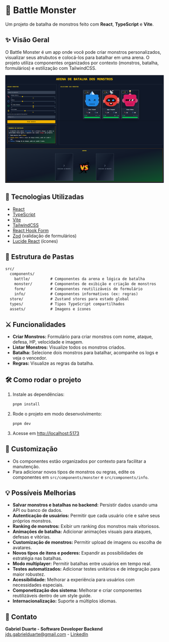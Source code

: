 # 🐲 Battle Monster

Um projeto de batalha de monstros feito com **React**, **TypeScript** e **Vite**.

## ✨ Visão Geral

O Battle Monster é um app onde você pode criar monstros personalizados, visualizar seus atrubutos e colocá-los para batalhar em uma arena. O projeto utiliza componentes organizados por contexto (monstros, batalha, formulários) e estilização com TailwindCSS.

![image](./.github/images/system_placeholder.png)

## 🚀 Tecnologias Utilizadas

- [React](https://react.dev/)
- [TypeScript](https://www.typescriptlang.org/)
- [Vite](https://vitejs.dev/)
- [TailwindCSS](https://tailwindcss.com/)
- [React Hook Form](https://react-hook-form.com/)
- [Zod](https://zod.dev/) (validação de formulários)
- [Lucide React](https://lucide.dev/) (ícones)

## 📁 Estrutura de Pastas

```
src/
  components/
    battle/         # Componentes da arena e lógica de batalha
    monster/        # Componentes de exibição e criação de monstros
    form/           # Componentes reutilizáveis de formulário
    info/           # Componentes informativos (ex: regras)
  store/            # Zustand stores para estado global
  types/            # Tipos TypeScript compartilhados
  assets/           # Imagens e ícones
```

## ⚔️ Funcionalidades

- **Criar Monstros:** Formulário para criar monstros com nome, ataque, defesa, HP, velocidade e imagem.
- **Listar Monstros:** Visualize todos os monstros criados.
- **Batalha:** Selecione dois monstros para batalhar, acompanhe os logs e veja o vencedor.
- **Regras:** Visualize as regras da batalha.

## 🛠️ Como rodar o projeto

1. Instale as dependências:
   ```bash
   pnpm install
   ```

2. Rode o projeto em modo desenvolvimento:
   ```bash
   pnpm dev
   ```

3. Acesse em [http://localhost:5173](http://localhost:5173)

## 📝 Customização

- Os componentes estão organizados por contexto para facilitar a manutenção.
- Para adicionar novos tipos de monstros ou regras, edite os componentes em `src/components/monster` e `src/components/info`.

## 💡 Possíveis Melhorias

- **Salvar monstros e batalhas no backend:** Persistir dados usando uma API ou banco de dados.
- **Autenticação de usuários:** Permitir que cada usuário crie e salve seus próprios monstros.
- **Ranking de monstros:** Exibir um ranking dos monstros mais vitoriosos.
- **Animações de batalha:** Adicionar animações visuais para ataques, defesas e vitórias.
- **Customização de monstros:** Permitir upload de imagens ou escolha de avatares.
- **Novos tipos de itens e poderes:** Expandir as possibilidades de estratégia nas batalhas.
- **Modo multiplayer:** Permitir batalhas entre usuários em tempo real.
- **Testes automatizados:** Adicionar testes unitários e de integração para maior robustez.
- **Acessibilidade:** Melhorar a experiência para usuários com necessidades especiais.
- **Componetização dos sistema:** Melhorar e criar componentes reutilizáveis dentro de um style guide.
- **Internacionalização:** Suporte a múltiplos idiomas.

## 📧 Contato
**Gabriel Duarte - Software Developer Backend** <br/>
jds.gabrielduarte@gmail.com - [LinkedIn](https://www.linkedin.com/in/jdsgabriel/) 

